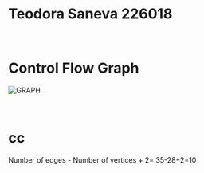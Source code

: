 # Teodora Saneva 226018
</br>
<h1> Control Flow Graph</h1

![GRAPH](https://github.com/sanevat/SI_2024_lab2_226018/assets/73078235/dff6c195-8bf7-41ca-97c2-20fcf7c694b8)

</br>
<h1>cc</h1>
Number of edges - Number of vertices + 2= 35-28+2=10


